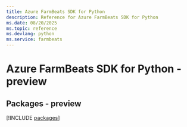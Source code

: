 ```yaml
---
title: Azure FarmBeats SDK for Python
description: Reference for Azure FarmBeats SDK for Python
ms.date: 08/20/2025
ms.topic: reference
ms.devlang: python
ms.service: farmbeats
---
```

# Azure FarmBeats SDK for Python - preview
## Packages - preview
[!INCLUDE [packages](farmbeats-index.md)]